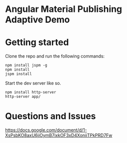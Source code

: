 # Angular Material Publishing Adaptive Demo

# Getting started

Clone the repo and run the following commands:

```
npm install jspm -g
npm install
jspm install
```

Start the dev server like so.

```
npm install http-server
http-server app/
```

# Questions and Issues
https://docs.google.com/document/d/1-XsPsbKO8axU6jiOymB7ixkOF3xD4XoniiTPkPRD7Fw
